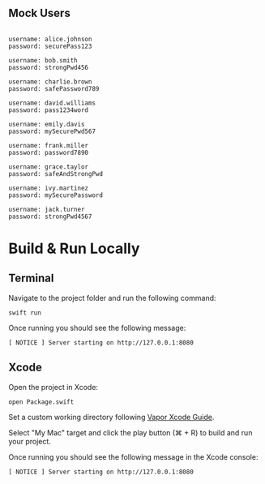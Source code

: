 ## Mock Users

```

username: alice.johnson
password: securePass123

username: bob.smith
password: strongPwd456

username: charlie.brown
password: safePassword789

username: david.williams
password: pass1234word

username: emily.davis
password: mySecurePwd567

username: frank.miller
password: password7890

username: grace.taylor
password: safeAndStrongPwd

username: ivy.martinez
password: mySecurePassword

username: jack.turner
password: strongPwd4567

```

# Build & Run Locally

## Terminal

Navigate to the project folder and run the following command:

`swift run`

Once running you should see the following message:

`[ NOTICE ] Server starting on http://127.0.0.1:8080`

## Xcode

Open the project in Xcode:

`open Package.swift`

Set a custom working directory following [Vapor Xcode Guide](https://docs.vapor.codes/getting-started/xcode/).

Select "My Mac" target and click the play button (⌘ + R) to build and run your project.

Once running you should see the following message in the Xcode console:

`[ NOTICE ] Server starting on http://127.0.0.1:8080`


